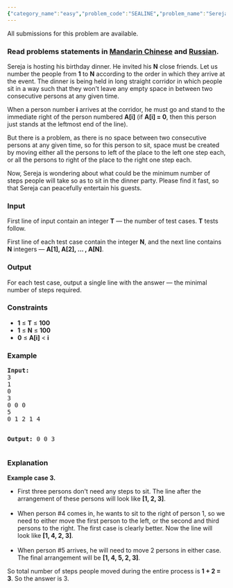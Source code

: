 ```yaml
---
{"category_name":"easy","problem_code":"SEALINE","problem_name":"Sereja and Line","languages_supported":{"0":"ADA","1":"ASM","2":"BASH","3":"BF","4":"C","5":"C99 strict","6":"CAML","7":"CLOJ","8":"CLPS","9":"CPP 4.3.2","10":"CPP 4.9.2","11":"CPP14","12":"CS2","13":"D","14":"ERL","15":"FORT","16":"FS","17":"GO","18":"HASK","19":"ICK","20":"ICON","21":"JAVA","22":"JS","23":"LISP clisp","24":"LISP sbcl","25":"LUA","26":"NEM","27":"NICE","28":"NODEJS","29":"PAS fpc","30":"PAS gpc","31":"PERL","32":"PERL6","33":"PHP","34":"PIKE","35":"PRLG","36":"PYPY","37":"PYTH","38":"PYTH 3.4","39":"RUBY","40":"SCALA","41":"SCM chicken","42":"SCM guile","43":"SCM qobi","44":"ST","45":"TCL","46":"TEXT","47":"WSPC"},"max_timelimit":1,"source_sizelimit":50000,"problem_author":"sereja","problem_tester":"iscsi","date_added":"5-11-2015","tags":{"0":"cook64","1":"easy","2":"implementation","3":"sereja","4":"simulation"},"editorial_url":"http://discuss.codechef.com/problems/SEALINE","time":{"view_start_date":1448217000,"submit_start_date":1448217000,"visible_start_date":1448217000,"end_date":1735669800},"layout":"problem"}
---
```

<span class="solution-visible-txt">All submissions for this problem are available.</span><h3> Read problems statements in <a target="_blank" href="http://www.codechef.com/download/translated/COOK64/mandarin/SEALINE.pdf">Mandarin Chinese</a> and <a target="_blank" href="http://www.codechef.com/download/translated/COOK64/russian/SEALINE.pdf">Russian</a>.</h3>


<p>
Sereja is hosting his birthday dinner. He invited his <b>N</b> close friends. Let us number the people from <b>1</b> to <b>N</b> according to the order in which they arrive at the event. The dinner is being held in long straight corridor in which people sit in a way such that they won't leave any empty space in between two consecutive persons at any given time. 
</p>

<p>
When a person number <b>i</b> arrives at the corridor, he must go and stand to the immediate right of the person numbered <b>A[i]</b> (if <b>A[i] = 0</b>, then this person just stands at the leftmost end of the line). 
</p>

<p>
But there is a problem, as there is no space between two consecutive persons at any given time, so for this person to sit, space must be created by moving either all the persons to left of the place to the left one step each, or all the persons to right of the place to the right one step each.  
</p>

<p>
Now, Sereja is wondering about what could be the minimum number of steps people will take so as to sit in the dinner party. Please find it fast, so that Sereja can peacefully entertain his guests.
</p>

<h3>Input</h3>
<p>First line of input contain an integer <b>T</b> — the number of test cases. <b>T</b> tests follow.</p>
<p>First line of each test case contain the integer <b>N</b>, and the next line contains <b>N</b> integers — <b>A[1], A[2], ... , A[N]</b>.</p>

<h3>Output</h3>
For each test case, output a single line with the answer — the minimal number of steps required.

<h3>Constraints</h3>
<ul>
<li><b>1</b> ≤ <b>T</b> ≤ <b>100</b></li>
<li><b>1</b> ≤ <b>N</b> ≤ <b>100</b></li>
<li><b>0</b> ≤ <b>A[i]</b> < <b>i</b></li>
</ul>

<h3>Example</h3>
<pre><b>Input:</b>
3
1
0
3
0 0 0
5
0 1 2 1 4

<b>Output:</b>
0
0
3
</pre>

<h3>Explanation</h3>
<p>
<b>Example case 3.</b> 
<ul>
<li>First three persons don't need any steps to sit. The line after the arrangement of these persons will look like <b>[1, 2, 3]</b>. </li> </br>
<li>When person #4 comes in, he wants to sit to the right of person 1, so we need to either move the first person to the left, or the second and third persons to the right. The first case is clearly better. Now the line will look like <b>[1, 4, 2, 3]</b>. </li> </br>
<li>When person #5 arrives, he will need to move 2 persons in either case. The final arrangement will be <b>[1, 4, 5, 2, 3]</b>. </br>
</ul>
</p>
<p>
So total number of steps people moved during the entire process is <b>1 + 2 = 3</b>. So the answer is 3.</li> 
</p>